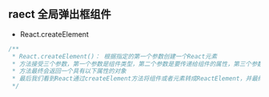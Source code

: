 ## raect 全局弹出框组件

- React.createElement

```ts
/**
 * React.createElement()： 根据指定的第一个参数创建一个React元素
 * 方法接受三个参数，第一个参数是组件类型，第二个参数是要传递给组件的属性，第三个参数是children。
 * 方法最终会返回一个具有以下属性的对象
 * 最后我们看到React通过createElement方法将组件或者元素转成ReactElement，并最终通过一系列操作渲染到页面成为HTMLElement。
 */
```

